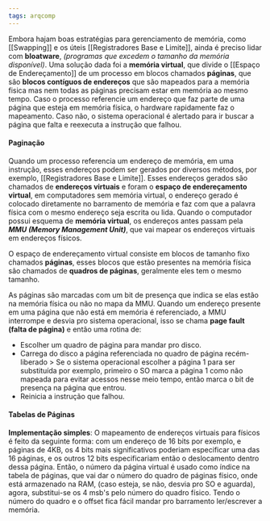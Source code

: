 ```yaml
---
tags: arqcomp
---
```

Embora hajam boas estratégias para gerenciamento de memória, como [[Swapping]] e os úteis [[Registradores Base e Limite]], ainda é preciso lidar com **bloatware**, *(programas que excedem o tamanho da memória disponível)*. Uma solução dada foi a **memória virtual**, que divide o [[Espaço de Endereçamento]] de um processo em blocos chamados **páginas**, que são **blocos contíguos de endereços** que são mapeados para a memória fisica mas nem todas as páginas precisam estar em memória ao mesmo tempo.
Caso o processo referencie um endereço que faz parte de uma página que esteja em memória física, o hardware rapidamente faz o mapeamento. Caso não, o sistema operacional é alertado para ir buscar a página que falta e reexecuta a instrução que falhou.


#### Paginação

Quando um processo referencia um endereço de memória, em uma instrução, esses endereços podem ser gerados por diversos métodos, por exemplo, [[Registradores Base e Limite]]. Esses endereços gerados são chamados de **endereços virtuais** e foram o **espaço de endereçamento virtual**, em computadores sem memória virtual, o endereço gerado é colocado diretamente no barramento de memória e faz com que a palavra física com o mesmo endereço seja escrita ou lida. Quando o computador possui esquema de **memória virtual**, os endereços antes passam pela ***MMU (Memory Management Unit)***, que vai mapear os endereços virtuais em endereços físicos.

O espaço de endereçamento virtual consiste em blocos de tamanho fixo chamados **páginas**, esses blocos que estão presentes na memória física são chamados de **quadros de páginas**, geralmente eles tem o mesmo tamanho.

As páginas são marcadas com um bit de presença que indica se elas estão na memória física ou não no mapa da MMU. Quando um endereço presente em uma página que não está em memória é referenciado, a MMU interrompe e desvia pro sistema operacional, isso se chama **page fault (falta de página)** e então uma rotina de:
- Escolher um quadro de página para mandar pro disco.
- Carrega do disco a página referenciada no quadro de página recém-liberado
		> Se o sistema operacional escolher a página 1 para ser substituída por exemplo, primeiro o SO marca a página 1 como não mapeada para evitar acessos nesse meio tempo, então marca o bit de presença na página que entrou.
- Reinicia a instrução que falhou.

#### Tabelas de Páginas

**Implementação simples**: O mapeamento de endereços virtuais para físicos é feito da seguinte forma: com um endereço de 16 bits por exemplo, e páginas de 4KB, os 4 bits mais significativos poderiam especificar uma das 16 páginas, e os outros 12 bits especificariam então o deslocamento dentro dessa página. 
Então, o número da página virtual é usado como índice na tabela de páginas, que vai dar o número do quadro de páginas físico, onde está armazenado na RAM, (caso esteja, se não, desvia pro SO e aguarda),  agora, substitui-se os 4 msb's pelo número do quadro físico. Tendo o número do quadro e o offset fica fácil mandar pro barramento ler/escrever a memória.